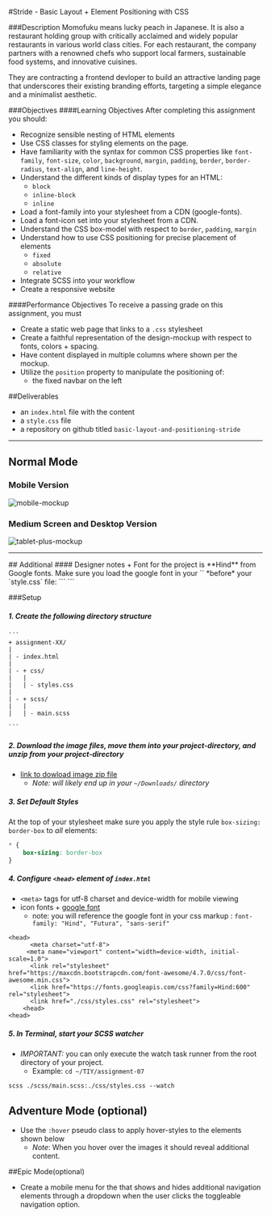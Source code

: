 #Stride - Basic Layout + Element Positioning with CSS 

###Description
Momofuku means lucky peach in Japanese. It is also a restaurant holding group with critically acclaimed and widely popular restaurants in various world class cities. For each restaurant, the company partners with a renowned chefs who support local farmers, sustainable food systems, and innovative cuisines.

They are contracting a frontend devloper to build an attractive landing page that underscores their existing branding efforts, targeting a simple elegance and a minimalist aesthetic. 	

###Objectives
####Learning Objectives
After completing this assignment you should:
- Recognize sensible nesting of HTML elements
- Use CSS classes for styling elements on the page.
- Have familiarity with the syntax for common CSS properties like `font-family`, `font-size`, `color`, `background`, `margin`, `padding`, `border`, `border-radius`, `text-align`, and `line-height`.
- Understand the different kinds of display types for an HTML:
  + `block`
  + `inline-block`
  + `inline`
- Load a font-family into your stylesheet from a CDN (google-fonts).
- Load a font-icon set into your stylesheet from a CDN. 
- Understand the CSS box-model with respect to `border`, `padding`, `margin`
- Understand how to use CSS positioning for precise placement of elements
  + `fixed`
  + `absolute`
  + `relative`
- Integrate SCSS into your workflow
- Create a responsive website

####Performance Objectives
To receive a passing grade on this assignment, you must
- Create a static web page that links to a `.css` stylesheet
- Create a faithful representation of the design-mockup with respect to fonts, colors + spacing.
- Have content displayed in multiple columns where shown per the mockup.
- Utilize the `position` property to manipulate the positioning of: 
  + the fixed navbar on the left

##Deliverables
- an `index.html` file with the content
- a `style.css` file
- a repository on github titled `basic-layout-and-positioning-stride`

<hr>

## Normal Mode

### Mobile Version
![mobile-mockup](./mockups/demo-mobile.gif)

### Medium Screen and Desktop Version
![tablet-plus-mockup](./mockups/demo-tablet-plus.gif)


<hr>
## Additional
#### Designer notes
+ Font for the project is **Hind** from Google fonts. Make sure you load the google font in your `<head/>` *before* your `style.css` file:
  ```
  <link href="https://fonts.googleapis.com/css?family=Hind:600" rel="stylesheet">
  ```


###Setup
##### 1. Create the following directory structure
	```
	+ assignment-XX/
	|
	| - index.html
	|
	| - + css/
	|   | 
	|   | - styles.css
	|
	| - + scss/
	|   | 
	|   | - main.scss

	```

##### 2. Download the image files, move them into your project-directory, and unzip from your project-directory
  - [link to dowload image zip file](./images-momofuku.zip)
    - *Note: will likely end up in your `~/Downloads/` directory*


##### 3. Set Default Styles
At the top of your stylesheet make sure you apply the style rule `box-sizing: border-box` to *all* elements:

```css
* {
    box-sizing: border-box
}
```

##### 4. Configure `<head>` element of `index.html`
- `<meta>` tags for utf-8 charset and device-width for mobile viewing
- icon fonts + [google font](https://fonts.google.com/)
  - note: you will reference the google font in your css markup : `font-family: "Hind", "Futura", "sans-serif"`
```
<head>	
	  <meta charset="utf-8">
     <meta name="viewport" content="width=device-width, initial-scale=1.0">
	  <link rel="stylesheet" href="https://maxcdn.bootstrapcdn.com/font-awesome/4.7.0/css/font-awesome.min.css">
	  <link href="https://fonts.googleapis.com/css?family=Hind:600" rel="stylesheet">
	  <link href="./css/styles.css" rel="stylesheet">
	<head>
<head>
```

##### 5. In Terminal, start your SCSS watcher
+ *IMPORTANT:* you can only execute the watch task runner from the root directory of your project.
  - Example: `cd ~/TIY/assignment-07`
```
scss ./scss/main.scss:./css/styles.css --watch
```


## Adventure Mode (optional)
+ Use the `:hover` pseudo class to apply hover-styles to the elements shown below 
   + *Note*: When you hover over the images it should reveal additional content.




##Epic Mode(optional)

+ Create a mobile menu for the that shows and hides additional navigation elements through a dropdown when the user clicks the toggleable navigation option.
